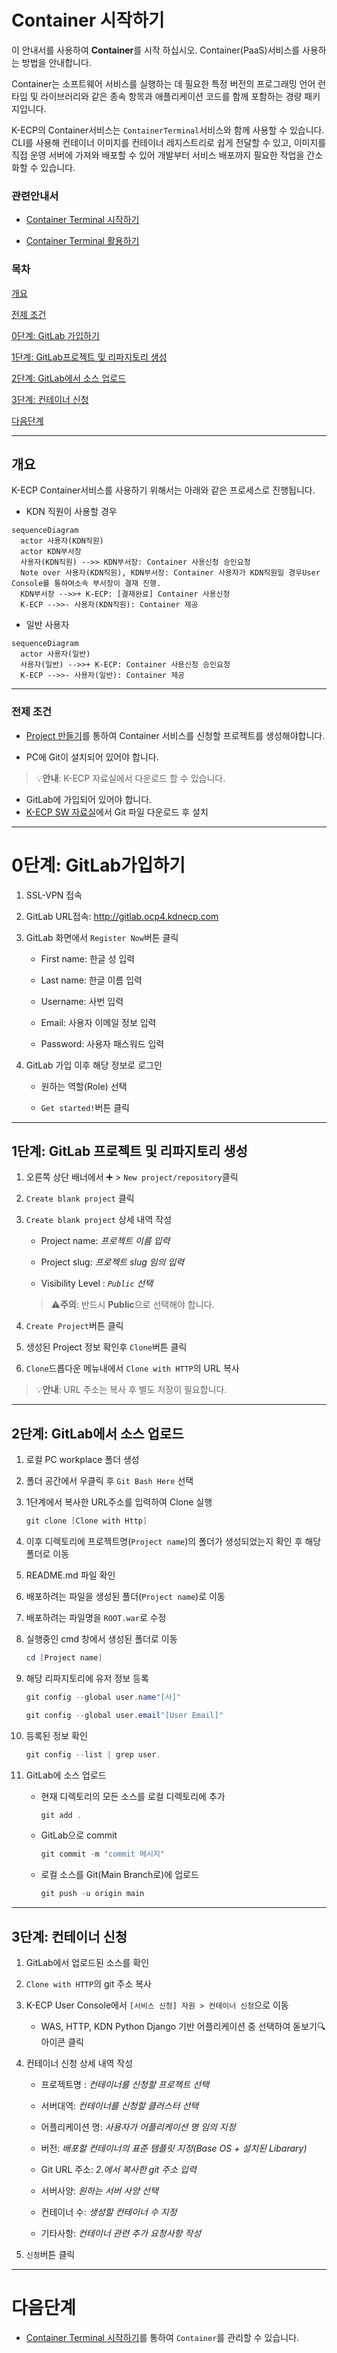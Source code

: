 [문서 최종 수정일자]:#23.06.01

[문서 최종 수정자]:#신승규

# Container 시작하기

이 안내서를 사용하여 **Container**를 시작 하십시오. Container(PaaS)서비스를 사용하는 방법을 안내합니다.

Container는 소프트웨어 서비스를 실행하는 데 필요한 특정 버전의 프로그래밍 언어 런타임 및 라이브러리와 같은 종속 항목과 애플리케이션 코드를 함께 포함하는 경량 패키지입니다.

K-ECP의 Container서비스는 `ContainerTerminal`서비스와 함께 사용할 수 있습니다. CLI를 사용해 컨테이너 이미지를 컨테이너 레지스트리로 쉽게 전달할 수 있고, 이미지를 직접 운영 서버에 가져와 배포할 수 있어 개발부터 서비스 배포까지 필요한 작업을 간소화할 수 있습니다.

### 관련안내서

- [Container Terminal 시작하기](./ContainerTerminal_started.md)

- [Container Terminal 활용하기](./ContainerTerminal_use.md)

### 목차

[개요](#abstract)

[전제 조건](#precondition)

[0단계: GitLab 가입하기](#step0)

[1단계: GitLab프로젝트 및 리파지토리 생성](#step1)

[2단계: GitLab에서 소스 업로드](#step2)

[3단계: 컨테이너 신청](#step3)

[다음단계](#nextstep)

---

<span id= "abstract"/>

## 개요

K-ECP Container서비스를 사용하기 위해서는 아래와 같은 프로세스로 진행됩니다.

* KDN 직원이 사용할 경우

```mermaid
sequenceDiagram
  actor 사용자(KDN직원)
  actor KDN부서장
  사용자(KDN직원) -->> KDN부서장: Container 사용신청 승인요청
  Note over 사용자(KDN직원), KDN부서장: Container 사용자가 KDN직원일 경우User Console를 통하여소속 부서장이 결재 진행.
  KDN부서장 -->>+ K-ECP: [결재완료] Container 사용신청
  K-ECP -->>- 사용자(KDN직원): Container 제공
```

* 일반 사용자

```mermaid
sequenceDiagram
  actor 사용자(일반)
  사용자(일반) -->>+ K-ECP: Container 사용신청 승인요청
  K-ECP -->>- 사용자(일반): Container 제공
```

---

### 전제 조건

- [Project 만들기](./Project.md)를 통하여 Container 서비스를 신청할 프로젝트를 생성해야합니다.

- PC에 Git이 설치되어 있어야 합니다.

> :bulb:**안내**: K-ECP 자료실에서 다운로드 할 수 있습니다.

- GitLab에 가입되어 있어야 합니다.
- [K-ECP SW 자료실](./http://10.100.11.114/k-ecp/software)에서 Git 파일 다운로드 후 설치

---

<span id= "step0"/>

# 0단계: GitLab가입하기

1. SSL-VPN 접속

2. GitLab URL접속: http://gitlab.ocp4.kdnecp.com

3. GitLab 화면에서 `Register Now`버튼 클릭
   
   * First name: 한글 성 입력
   
   * Last name: 한글 이름 입력
   
   * Username: 사번 입력
   
   * Email: 사용자 이메일 정보 입력
   
   * Password: 사용자 패스워드 입력

4. GitLab 가입 이후 해당 정보로 로그인
   
   * 원하는 역할(Role) 선택
   
   * `Get started!`버튼 클릭

---

## 1단계: GitLab 프로젝트 및 리파지토리 생성

1. 오른쪽 상단 배너에서 :heavy_plus_sign: > `New project/repository`클릭

2. `Create blank project` 클릭

3. `Create blank project` 상세 내역 작성
   
   * Project name: *프로젝트 이름 입력*
   
   * Project slug: *프로젝트 slug 임의 입력*
   
   * Visibility Level : *`Public` 선택*
   
   > :warning:**주의**: 반드시 **Public**으로 선택해야 합니다.

4. `Create Project`버튼 클릭

5. 생성된 Project 정보 확인후 `Clone`버튼 클릭

6. `Clone`드롭다운 메뉴내에서 `Clone with HTTP`의 URL 복사

> :bulb:**안내**: URL 주소는 복사 후 별도 저장이 필요합니다.

---

## 2단계: GitLab에서 소스 업로드

1. 로컬 PC workplace 폴더 생성

2. 폴더 공간에서 우클릭 후 `Git Bash Here` 선택

3. 1단계에서 복사한 URL주소를 입력하여 Clone 실행
   
   ```powershell
   git clone [Clone with Http]
   ```

4. 이후 디렉토리에 프로젝트명(`Project name`)의 폴더가 생성되었는지 확인 후 해당 폴더로 이동

5. README.md 파일 확인

6. 배포하려는 파일을 생성된 폴더(`Project name`)로 이동

7. 배포하려는 파일명을 `ROOT.war`로 수정

8. 실행중인 cmd 창에서 생성된 폴더로 이동
   
   ```powershell
   cd [Project name]
   ```

9. 해당 리파지토리에 유저 정보 등록
   
   ```powershell
   git config --global user.name"[사]"
   ```
   
   ```powershell
   git config --global user.email"[User Email]"
   ```

10. 등록된 정보 확인
    
    ```powershell
    git config --list | grep user.
    ```

11. GitLab에 소스 업로드
    
    * 현재 디렉토리의 모든 소스를 로컬 디렉토리에 추가
      
      ```powershell
      git add .
      ```
    
    * GitLab으로 commit
      
      ```powershell
      git commit -m "commit 메시지"
      ```
    
    * 로컬 소스를 Git(Main Branch로)에 업로드
      
      ```powershell
      git push -u origin main
      ```

---

## 3단계: 컨테이너 신청

1. GitLab에서 업로드된 소스를 확인

2. `Clone with HTTP`의 git 주소 복사

3. K-ECP User Console에서 `[서비스 신청] 자원 > 컨테이너 신청`으로 이동
   
   * WAS, HTTP, KDN Python Django 기반 어플리케이션 중 선택하여 돋보기:mag:아이콘 클릭

4. 컨테이너 신청 상세 내역 작성
   
   * 프로젝트명 : *컨테이너를 신청할 프로젝트 선택*
   
   * 서버대역: *컨테이너를 신청할 클러스터 선택*
   
   * 어플리케이션 명: *사용자가 어플리케이션 명 임의 지정*
   
   * 버전: *배포할 컨테이너의 표준 템플릿 지정(Base OS + 설치된 Libarary)*
   
   * Git URL 주소: *2.에서 복사한 git 주소 입력*
   
   * 서버사양: *원하는 서버 사양 선택*
   
   * 컨테이너 수: *생성할 컨테이너 수 지정*
   
   * 기타사항: *컨테이너 관련 추가 요청사항 작성*

5. `신청`버튼 클릭

---

<span id="nextstep"/>

</span>

# 다음단계

* [Container Terminal 시작하기](./ContainerTerminal_started.md)를 통하여 `Container`를 관리할 수 있습니다.
